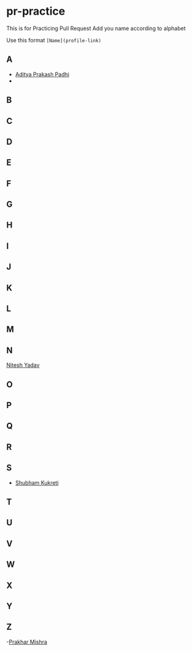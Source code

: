 # pr-practice
This is for Practicing Pull Request 
Add you name according to alphabet

Use this format 
`[Name](profile-link)`

## A
- [Aditya Prakash Padhi](https://github.com/watashi-wa-aditya)
- 

## B

## C

## D

## E

## F

## G

## H

## I

## J

## K

## L

## M

## N
[Nitesh Yadav](https://github.com/Nitesh2905)

## O

## P

## Q

## R

## S
- [Shubham Kukreti](https://github.com/KukretiShubham)

## T

## U

## V

## W

## X

## Y

## Z
-[Prakhar Mishra](https://github.com/prakhar3062)
